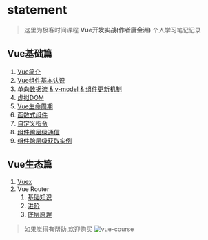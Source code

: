 # statement
  >这里为极客时间课程 **Vue开发实战(作者唐金洲)** 个人学习笔记记录
## Vue基础篇
1. [Vue简介](https://github.com/luobosiji/blog/blob/master/Vue-record/01-Vue%E7%AE%80%E4%BB%8B.md)
2. [Vue组件基本认识](https://github.com/luobosiji/blog/blob/master/Vue-record/02-Vue%E7%BB%84%E4%BB%B6%E5%9F%BA%E6%9C%AC%E8%AE%A4%E8%AF%86.md)
3. [单向数据流 & v-model & 组件更新机制](https://github.com/luobosiji/blog/blob/master/Vue-record/03-%E5%8D%95%E5%90%91%E6%95%B0%E6%8D%AE%E6%B5%81%26v-model%26%E7%BB%84%E4%BB%B6%E6%9B%B4%E6%96%B0%E6%9C%BA%E5%88%B6.md)
4. [虚拟DOM](https://github.com/luobosiji/blog/blob/master/Vue-record/04-%E8%99%9A%E6%8B%9Fdom.md)
5. [Vue生命周期](https://github.com/luobosiji/blog/blob/master/Vue-record/05-%E7%94%9F%E5%91%BD%E5%91%A8%E6%9C%9F.md)
6. [函数式组件](https://github.com/luobosiji/blog/blob/master/Vue-record/06-%E5%87%BD%E6%95%B0%E5%BC%8F%E7%BB%84%E4%BB%B6.md)
7. [自定义指令](https://github.com/luobosiji/blog/blob/master/Vue-record/07-%E8%87%AA%E5%AE%9A%E4%B9%89%E6%8C%87%E4%BB%A4.md)
8. [组件跨层级通信](https://github.com/luobosiji/blog/blob/master/Vue-record/08-%E7%BB%84%E4%BB%B6%E8%B7%A8%E5%B1%82%E7%BA%A7%E9%80%9A%E4%BF%A1.md)
9. [组件跨层级获取实例](https://github.com/luobosiji/blog/blob/master/Vue-record/09-%E7%BB%84%E4%BB%B6%E8%B7%A8%E5%B1%82%E7%BA%A7%E8%8E%B7%E5%8F%96%E5%AE%9E%E4%BE%8B.md)

## Vue生态篇
1. [Vuex](https://github.com/luobosiji/blog/blob/master/Vue-record/10-Vuex-%E7%8A%B6%E6%80%81%E7%AE%A1%E7%90%86.md)
2. Vue Router
   1. [基础知识](https://github.com/luobosiji/blog/blob/master/Vue-record/11.1-Vue-Router%E5%9F%BA%E7%A1%80%E7%9F%A5%E8%AF%86.md)
   2. [进阶](https://github.com/luobosiji/blog/blob/master/Vue-record/11.2-vue-router%E8%BF%9B%E9%98%B6.md)
   3. [底层原理](https://github.com/luobosiji/blog/blob/master/Vue-record/11.3-vue-router%E5%BA%95%E5%B1%82%E5%8E%9F%E7%90%86.md)

  >如果觉得有帮助,欢迎购买
  ![vue-course](https://raw.githubusercontent.com/luobosiji/blog/master/resources/Vue-src.jpeg)